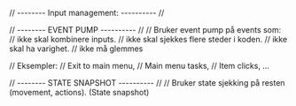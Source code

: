 // -------- Input management: ---------- //


// -------- EVENT PUMP ---------- //
// Bruker event pump på events som:
// ikke skal kombinere inputs.
// ikke skal sjekkes flere steder i koden.
// ikke skal ha varighet.
// ikke må glemmes

//        Eksempler:
// Exit to main menu,
// Main menu tasks,
// Item clicks, …

// -------- STATE SNAPSHOT ---------- //
// Bruker state sjekking på resten (movement, actions). (State snapshot)

